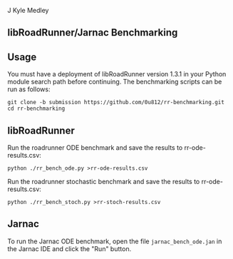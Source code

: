 J Kyle Medley
## libRoadRunner/Jarnac Benchmarking

## Usage

You must have a deployment of libRoadRunner version 1.3.1 in your Python module 
search path before continuing. The benchmarking scripts can be run as follows:
```
git clone -b submission https://github.com/0u812/rr-benchmarking.git
cd rr-benchmarking
```

## libRoadRunner

Run the roadrunner ODE benchmark and save the results to rr-ode-results.csv:
```
python ./rr_bench_ode.py >rr-ode-results.csv
```

Run the roadrunner stochastic benchmark and save the results to rr-ode-results.csv:
```
python ./rr_bench_stoch.py >rr-stoch-results.csv
```

## Jarnac

To run the Jarnac ODE benchmark, open the file `jarnac_bench_ode.jan` in the Jarnac
IDE and click the "Run" button.
